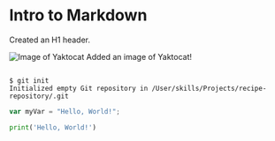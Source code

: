 # Intro to Markdown
Created an H1 header.

![Image of Yaktocat](https://octodex.github.com/images/yaktocat.png)
Added an image of Yaktocat!

```

```

```
$ git init
Initialized empty Git repository in /User/skills/Projects/recipe-repository/.git
```
``` javascript
var myVar = "Hello, World!";
```
``` python
print('Hello, World!')
```
